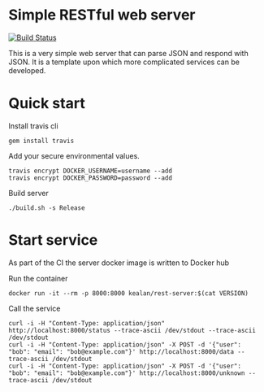 # Simple RESTful web server

[![Build Status](https://travis-ci.org/kealan/rest-server.svg?branch=master)](https://travis-ci.org/kealan/rest-server)

This is a very simple web server that can parse JSON and respond with JSON.
It is a template upon which more complicated services can be developed.

# Quick start

Install travis cli

    gem install travis

Add your secure environmental values.

    travis encrypt DOCKER_USERNAME=username --add
    travis encrypt DOCKER_PASSWORD=password --add

Build server 

    ./build.sh -s Release 

# Start service

As part of the CI the server docker image is written to Docker hub

Run the container

    docker run -it --rm -p 8000:8000 kealan/rest-server:$(cat VERSION)

Call the service

    curl -i -H "Content-Type: application/json" http://localhost:8000/status --trace-ascii /dev/stdout --trace-ascii /dev/stdout 
    curl -i -H "Content-Type: application/json" -X POST -d '{"user": "bob": "email": "bob@example.com"}' http://localhost:8000/data --trace-ascii /dev/stdout 
    curl -i -H "Content-Type: application/json" -X POST -d '{"user": "bob": "email": "bob@example.com"}' http://localhost:8000/unknown --trace-ascii /dev/stdout 

